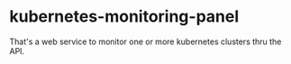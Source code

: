 # kubernetes-monitoring-panel
That's a web service to monitor one or more kubernetes clusters thru the API.

